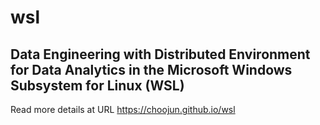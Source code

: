 # wsl
## Data Engineering with Distributed Environment for Data Analytics in the Microsoft Windows Subsystem for Linux (WSL)

Read more details at URL https://choojun.github.io/wsl 
